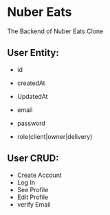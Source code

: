 # Nuber Eats

The Backend of Nuber Eats Clone

## User Entity:

- id
- createdAt
- UpdatedAt

- email
- password
- role(client|owner|delivery)

## User CRUD:

- Create Account       
- Log In
- See Profile
- Edit Profile
- verify Email